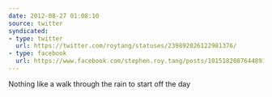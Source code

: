 ```yaml
---
date: 2012-08-27 01:08:10
source: twitter
syndicated:
- type: twitter
  url: https://twitter.com/roytang/statuses/239892026122981376/
- type: facebook
  url: https://www.facebook.com/stephen.roy.tang/posts/10151820876448912
---
```


Nothing like a walk through the rain to start off the day